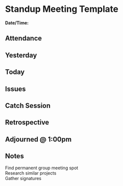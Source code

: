 # Standup Meeting Template
**Date/Time:**

## Attendance

## Yesterday

## Today

## Issues

## Catch Session

## Retrospective

## Adjourned @ 1:00pm

## Notes
Find permanent group meeting spot <br>
Research similar projects <br>
Gather signatures <br>
